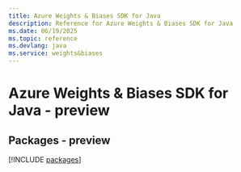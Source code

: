 ```yaml
---
title: Azure Weights & Biases SDK for Java
description: Reference for Azure Weights & Biases SDK for Java
ms.date: 06/19/2025
ms.topic: reference
ms.devlang: java
ms.service: weights&biases
---
```

# Azure Weights & Biases SDK for Java - preview
## Packages - preview
[!INCLUDE [packages](weights-&-biases-index.md)]